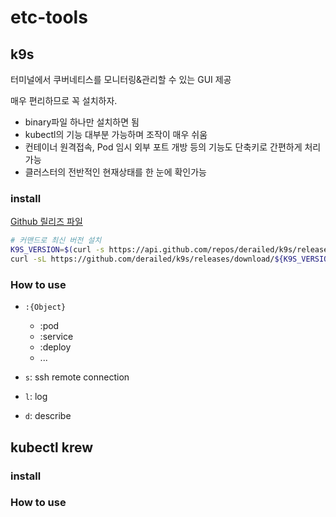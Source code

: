 # etc-tools

## k9s

터미널에서 쿠버네티스를 모니터링&관리할 수 있는 GUI 제공

매우 편리하므로 꼭 설치하자.

- binary파일 하나만 설치하면 됨
- kubectl의 기능 대부분 가능하며 조작이 매우 쉬움
- 컨테이너 원격접속, Pod 임시 외부 포트 개방 등의 기능도 단축키로 간편하게 처리가능
- 클러스터의 전반적인 현재상태를 한 눈에 확인가능

### install

[Github 릴리즈 파일](https://github.com/derailed/k9s/releases)

```sh
# 커맨드로 최신 버전 설치
K9S_VERSION=$(curl -s https://api.github.com/repos/derailed/k9s/releases/latest | jq -r '.tag_name')
curl -sL https://github.com/derailed/k9s/releases/download/${K9S_VERSION}/k9s_Linux_amd64.tar.gz | sudo tar xfz - -C /usr/local/bin k9s
```

### How to use

- `:{Object}`
  - :pod
  - :service
  - :deploy
  - ...

- `s`: ssh remote connection
- `l`: log
- `d`: describe

## kubectl krew

### install

### How to use
